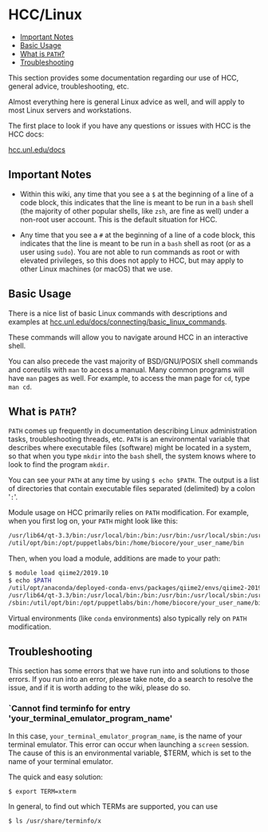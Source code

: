 # HCC/Linux

* [Important Notes](#important-notes)
* [Basic Usage](#basic-usage)
* [What is `PATH`?](#what-is-path)
* [Troubleshooting](#troubleshooting)

This section provides some documentation regarding our use of HCC, general advice,
troubleshooting, etc.

Almost everything here is general Linux advice as well, and will apply to 
most Linux servers and workstations. 

The first place to look if you have any questions or issues with HCC is the
HCC docs:

[hcc.unl.edu/docs](https://hcc.unl.edu/docs)

## Important Notes

* Within this wiki, any time that you see a `$` at the beginning of a line of a code block, 
this indicates that the line is meant to be run in a `bash` shell (the majority of other 
popular shells, like `zsh`, are fine as well) under a non-root user
account. This is the default situation for HCC.

* Any time that you see a `#` at the beginning of a line of a code block, this 
indicates that the line is meant to be run in a `bash` shell as root (or as a user
using `sudo`). You are not able to run commands as root or with elevated privileges, 
so this does not apply to HCC, but may apply to other Linux machines (or macOS) that
we use.

## Basic Usage

There is a nice list of basic Linux commands with descriptions and examples
at [hcc.unl.edu/docs/connecting/basic_linux_commands](https://hcc.unl.edu/docs/connecting/basic_linux_commands).

These commands will allow you to navigate around HCC in an interactive shell.

You can also precede the vast majority of BSD/GNU/POSIX shell commands and coreutils with 
`man` to access a manual. Many common programs will have `man` pages as well. For example,
to access the man page for `cd`, type `man cd`.

## What is `PATH`?

`PATH` comes up frequently in documentation describing Linux administration tasks, 
troubleshooting threads, etc. `PATH` is an environmental variable that describes where 
executable files (software) might be located in a system, so that when you type `mkdir` 
into the `bash` shell, the system knows where to look to find the program `mkdir`.

You can see your `PATH` at any time by using `$ echo $PATH`. The output is a list 
of directories that contain executable files separated (delimited) by a colon '`:`'.

Module usage on HCC primarily relies on `PATH` modification. For example, when you first
log on, your `PATH` might look like this:

```bash
/usr/lib64/qt-3.3/bin:/usr/local/bin:/bin:/usr/bin:/usr/local/sbin:/usr/sbin:/sbin:
/util/opt/bin:/opt/puppetlabs/bin:/home/biocore/your_user_name/bin
```

Then, when you load a module, additions are made to your path:

```bash
$ module load qiime2/2019.10
$ echo $PATH
/util/opt/anaconda/deployed-conda-envs/packages/qiime2/envs/qiime2-2019.10/bin:
/usr/lib64/qt-3.3/bin:/usr/local/bin:/bin:/usr/bin:/usr/local/sbin:/usr/sbin:
/sbin:/util/opt/bin:/opt/puppetlabs/bin:/home/biocore/your_user_name/bin
```

Virtual environments (like `conda` environments) also typically rely on `PATH`
modification.

## Troubleshooting

This section has some errors that we have run into and solutions to those errors.
If you run into an error, please take note, do a search to resolve the issue, and 
if it is worth adding to the wiki, please do so.

### `Cannot find terminfo for entry 'your_terminal_emulator_program_name'

In this case, `your_terminal_emulator_program_name`, is the name of your 
terminal emulator. This error can occur when launching a `screen` session. 
The cause of this is an environmental variable, $TERM, which is set to the
name of your terminal emulator. 

The quick and easy solution:
```bash
$ export TERM=xterm
```

In general, to find out which TERMs are supported, you can use

```bash
$ ls /usr/share/terminfo/x
```
